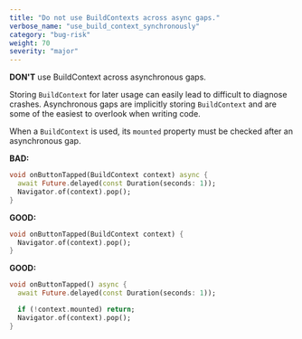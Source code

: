 ```yaml
---
title: "Do not use BuildContexts across async gaps."
verbose_name: "use_build_context_synchronously"
category: "bug-risk"
weight: 70
severity: "major"
---
```

**DON'T** use BuildContext across asynchronous gaps.

Storing `BuildContext` for later usage can easily lead to difficult to diagnose
crashes. Asynchronous gaps are implicitly storing `BuildContext` and are some of
the easiest to overlook when writing code.

When a `BuildContext` is used, its `mounted` property must be checked after an
asynchronous gap.

**BAD:**
```dart
void onButtonTapped(BuildContext context) async {
  await Future.delayed(const Duration(seconds: 1));
  Navigator.of(context).pop();
}
```

**GOOD:**
```dart
void onButtonTapped(BuildContext context) {
  Navigator.of(context).pop();
}
```

**GOOD:**
```dart
void onButtonTapped() async {
  await Future.delayed(const Duration(seconds: 1));

  if (!context.mounted) return;
  Navigator.of(context).pop();
}
```
